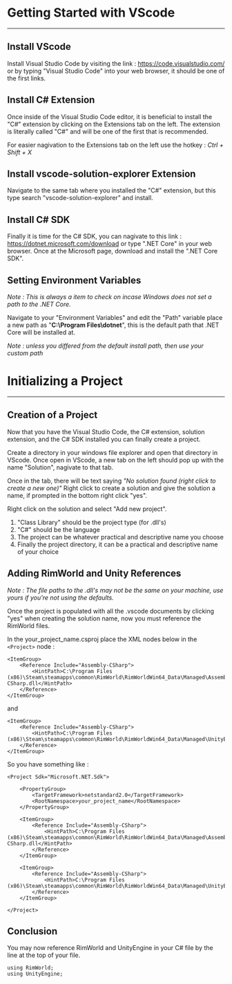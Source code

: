 # Getting Started with VScode

---

## Install VScode
Install Visual Studio Code by visiting the link : https://code.visualstudio.com/ or by typing "Visual Studio Code" into your web browser, it should be one of the first links.

## Install C# Extension
Once inside of the Visual Studio Code editor, it is beneficial to install the "C#" extension by clicking on the Extensions tab on the left. The extension is literally called "C#" and will be one of the first that is recommended.

For easier nagivation to the Extensions tab on the left use the hotkey : *Ctrl + Shift + X*

## Install vscode-solution-explorer Extension
Navigate to the same tab where you installed the "C#" extension, but this type search "vscode-solution-explorer" and install.

## Install C# SDK
Finally it is time for the C# SDK, you can nagivate to this link : https://dotnet.microsoft.com/download or type ".NET Core" in your web browser. Once at the Microsoft page, download and install the ".NET Core SDK".


## Setting Environment Variables
*Note : This is always a item to check on incase Windows does not set a path to the .NET Core.*

Navigate to your "Environment Variables" and edit the "Path" variable place a new path as "**C:\Program Files\dotnet**", this is the default path that .NET Core will be installed at.

*Note : unless you differed from the default install path, then use your custom path*

# Initializing a Project

---

## Creation of a Project
Now that you have the Visual Studio Code, the C# extension, solution extension, and the C# SDK installed you can finally create a project.

Create a directory in your windows file explorer and open that directory in VScode. Once open in VScode, a new tab on the left should pop up with the name "Solution", nagivate to that tab.

Once in the tab, there will be text saying *"No solution found (right click to create a new one)"* Right click to create a solution and give the solution a name, if prompted in the bottom right click "yes".

Right click on the solution and select "Add new project".
1. "Class Library" should be the project type (for .dll's)
2. "C#" should be the language
3. The project can be whatever practical and descriptive name you choose
4. Finally the project directory, it can be a practical and descriptive name of your choice

## Adding RimWorld and Unity References

*Note : The file paths to the .dll's may not be the same on your machine, use yours if you're not using the defaults.*

Once the project is populated with all the .vscode documents by clicking "yes" when creating the solution name, now you must reference the RimWorld files.

In the your_project_name.csproj place the XML nodes below in the ```<Project>``` node :

```
<ItemGroup>
	<Reference Include="Assembly-CSharp">
		<HintPath>C:\Program Files (x86)\Steam\steamapps\common\RimWorld\RimWorldWin64_Data\Managed\Assembly-CSharp.dll</HintPath>
	</Reference>
</ItemGroup>
```
and
```
<ItemGroup>
	<Reference Include="Assembly-CSharp">
		<HintPath>C:\Program Files (x86)\Steam\steamapps\common\RimWorld\RimWorldWin64_Data\Managed\UnityEngine.dll</HintPath>
	</Reference>
</ItemGroup>
```

So you have something like :

```
<Project Sdk="Microsoft.NET.Sdk">

	<PropertyGroup>
		<TargetFramework>netstandard2.0</TargetFramework>
		<RootNamespace>your_project_name</RootNamespace>
	</PropertyGroup>
	
	<ItemGroup>
		<Reference Include="Assembly-CSharp">
			<HintPath>C:\Program Files (x86)\Steam\steamapps\common\RimWorld\RimWorldWin64_Data\Managed\Assembly-CSharp.dll</HintPath>
		</Reference>
	</ItemGroup>
	
	<ItemGroup>
		<Reference Include="Assembly-CSharp">
			<HintPath>C:\Program Files (x86)\Steam\steamapps\common\RimWorld\RimWorldWin64_Data\Managed\UnityEngine.dll</HintPath>
		</Reference>
	</ItemGroup>
	
</Project>
```


## Conclusion
You may now reference RimWorld and UnityEngine in your C# file by the line at the top of your file.

```
using RimWorld;
using UnityEngine;
```

